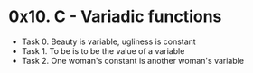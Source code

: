 # 0x10. C - Variadic functions

- Task 0. Beauty is variable, ugliness is constant
- Task 1. To be is to be the value of a variable
- Task 2. One woman's constant is another woman's variable
